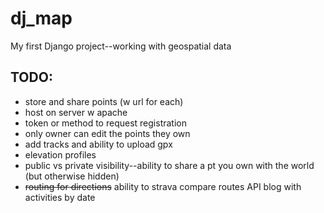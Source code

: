 # dj_map

My first Django project--working with geospatial data

## TODO:
* store and share points (w url for each)
* host on server w apache
* token or method to request registration
* only owner can edit the points they own
* add tracks and ability to upload gpx
* elevation profiles
* public vs private visibility--ability to share a pt you own with the world (but otherwise hidden)
* ~~routing for directions~~ 
ability to strava compare routes API
blog with activities by date
